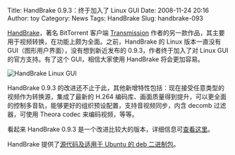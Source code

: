 Title: HandBrake 0.9.3：终于加入了 Linux GUI
Date: 2008-11-24 20:16
Author: toy
Category: News
Tags: HandBrake
Slug: handbrake-093

[HandBrake](http://linuxtoy.org/archives/handbrake.html)，著名
BitTorrent 客户端 [Transmission](http://linuxtoy.org/tag/transmission)
作者的另一款作品，其主要用于视频转换，在功能上颇为全面。之前，HandBrake
的 Linux 版本一直没有 GUI（图形用户界面），没有想到新近发布的
0.9.3，作者终于加入了对 Linux GUI 的官方支持。有了这个 GUI，相信大家使用
HandBrake 将会更加容易。

![HandBrake Linux
GUI](http://i.linuxtoy.org/images/2008/11/handbrake.png)

HandBrake 0.9.3
的改进还不止于此，其他新增特性包括：现在接受任意类型的视频作为转换源，集成了最新的
H.264
编码库、画面质量得到提升，可以更全面的控制多音轨，能够更好的组织预设配置，支持音视频同步，内含
decomb 过滤器，可使用 Theora codec 来编码视频，等等。

看起来 HandBrake 0.9.3
是一个改进比较大的版本，详细信息可[查看这里](http://handbrake.fr/?article=9)。

HandBrake 提供了[源代码及适用于 Ubuntu 的 deb
二进制包](http://handbrake.fr/?article=download)。
